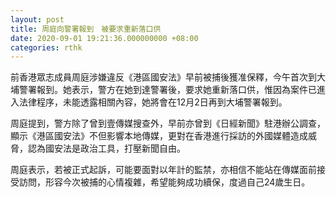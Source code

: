 ```yaml
---
layout: post
title: 周庭向警署報到　被要求重新落口供
date: 2020-09-01 19:21:36.000000000 +08:00
categories: rthk
---
```


前香港眾志成員周庭涉嫌違反《港區國安法》早前被捕後獲准保釋，今午首次到大埔警署報到。她表示，警方在她到達警署後，要求她重新落口供，惟因為案件已進入法律程序，未能透露相關內容，她將會在12月2日再到大埔警署報到。

周庭提到，警方除了曾到壹傳媒搜查外，早前亦曾到《日經新聞》駐港辦公調查，顯示《港區國安法》不但影響本地傳媒，更對在香港進行採訪的外國媒體造成威脅，認為國安法是政治工具，打壓新聞自由。

周庭表示，若被正式起訴，可能要面對以年計的監禁，亦相信不能站在傳媒面前接受訪問，形容今次被捕的心情複雜，希望能夠成功續保，度過自己24歲生日。
